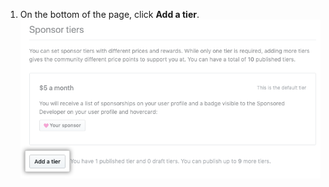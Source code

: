 1. On the bottom of the page, click **Add a tier**.
  ![Add a tier button](/assets/images/help/sponsors/add-a-tier-button.png)
